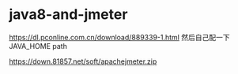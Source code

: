 # java8-and-jmeter


https://dl.pconline.com.cn/download/889339-1.html
然后自己配一下 JAVA_HOME  path
 
 
 https://down.81857.net/soft/apachejmeter.zip
